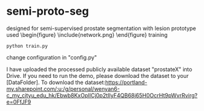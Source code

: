 # semi-proto-seg
designed for semi-supervised prostate segmentation with lesion prototype used 
\begin{figure}
  \include{network.png}
\end{figure}
training

```
python train.py
```
change configuration in "config.py" 

I have uploaded the processed publicly available dataset "prostateX" into Drive. If you need to run the demo, please download the dataset to your [DataFolder].
To download the dataset:https://portland-my.sharepoint.com/:u:/g/personal/wenyan6-c_my_cityu_edu_hk/Ebwb8KxOpIlCj0p2tIlyF4QB68j65H0OcrHt9pWvrRvirg?e=0FfJF9
